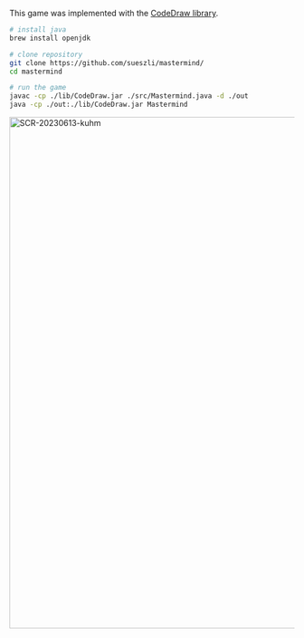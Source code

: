 This game was implemented with the [CodeDraw library](https://github.com/Krassnig/CodeDraw).

```bash
# install java
brew install openjdk

# clone repository
git clone https://github.com/sueszli/mastermind/
cd mastermind

# run the game
javac -cp ./lib/CodeDraw.jar ./src/Mastermind.java -d ./out
java -cp ./out:./lib/CodeDraw.jar Mastermind
```

<img width="903" alt="SCR-20230613-kuhm" src="https://github.com/sueszli/mastermind/assets/61852663/b817cbce-09a6-49df-8ec4-9d15f353835d">
